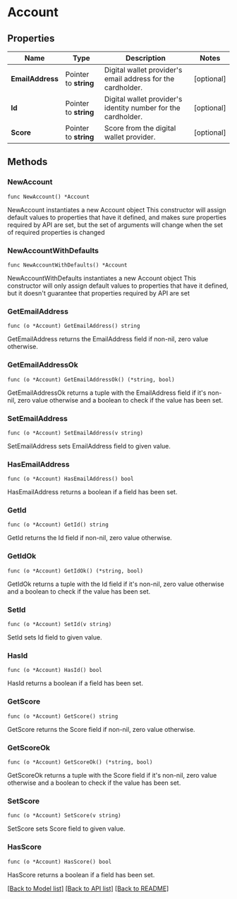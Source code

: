# Account

## Properties

Name | Type | Description | Notes
------------ | ------------- | ------------- | -------------
**EmailAddress** | Pointer to **string** | Digital wallet provider&#39;s email address for the cardholder. | [optional] 
**Id** | Pointer to **string** | Digital wallet provider&#39;s identity number for the cardholder. | [optional] 
**Score** | Pointer to **string** | Score from the digital wallet provider. | [optional] 

## Methods

### NewAccount

`func NewAccount() *Account`

NewAccount instantiates a new Account object
This constructor will assign default values to properties that have it defined,
and makes sure properties required by API are set, but the set of arguments
will change when the set of required properties is changed

### NewAccountWithDefaults

`func NewAccountWithDefaults() *Account`

NewAccountWithDefaults instantiates a new Account object
This constructor will only assign default values to properties that have it defined,
but it doesn't guarantee that properties required by API are set

### GetEmailAddress

`func (o *Account) GetEmailAddress() string`

GetEmailAddress returns the EmailAddress field if non-nil, zero value otherwise.

### GetEmailAddressOk

`func (o *Account) GetEmailAddressOk() (*string, bool)`

GetEmailAddressOk returns a tuple with the EmailAddress field if it's non-nil, zero value otherwise
and a boolean to check if the value has been set.

### SetEmailAddress

`func (o *Account) SetEmailAddress(v string)`

SetEmailAddress sets EmailAddress field to given value.

### HasEmailAddress

`func (o *Account) HasEmailAddress() bool`

HasEmailAddress returns a boolean if a field has been set.

### GetId

`func (o *Account) GetId() string`

GetId returns the Id field if non-nil, zero value otherwise.

### GetIdOk

`func (o *Account) GetIdOk() (*string, bool)`

GetIdOk returns a tuple with the Id field if it's non-nil, zero value otherwise
and a boolean to check if the value has been set.

### SetId

`func (o *Account) SetId(v string)`

SetId sets Id field to given value.

### HasId

`func (o *Account) HasId() bool`

HasId returns a boolean if a field has been set.

### GetScore

`func (o *Account) GetScore() string`

GetScore returns the Score field if non-nil, zero value otherwise.

### GetScoreOk

`func (o *Account) GetScoreOk() (*string, bool)`

GetScoreOk returns a tuple with the Score field if it's non-nil, zero value otherwise
and a boolean to check if the value has been set.

### SetScore

`func (o *Account) SetScore(v string)`

SetScore sets Score field to given value.

### HasScore

`func (o *Account) HasScore() bool`

HasScore returns a boolean if a field has been set.


[[Back to Model list]](../README.md#documentation-for-models) [[Back to API list]](../README.md#documentation-for-api-endpoints) [[Back to README]](../README.md)


